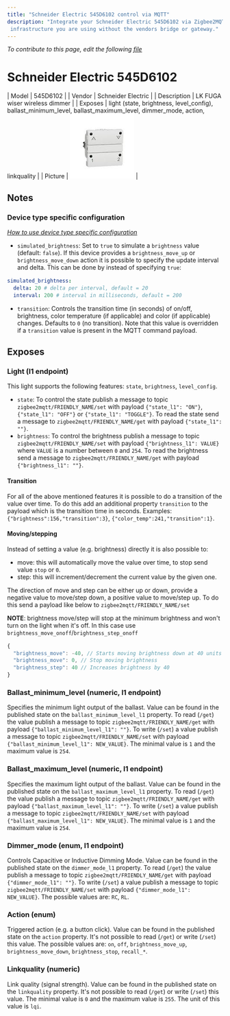 ```yaml
---
title: "Schneider Electric 545D6102 control via MQTT"
description: "Integrate your Schneider Electric 545D6102 via Zigbee2MQTT with whatever smart home
 infrastructure you are using without the vendors bridge or gateway."
---
```


*To contribute to this page, edit the following
[file](https://github.com/Koenkk/zigbee2mqtt.io/blob/master/docs/devices/545D6102.md)*

# Schneider Electric 545D6102

| Model | 545D6102  |
| Vendor  | Schneider Electric  |
| Description | LK FUGA wiser wireless dimmer |
| Exposes | light (state, brightness, level_config), ballast_minimum_level, ballast_maximum_level, dimmer_mode, action, linkquality |
| Picture | ![Schneider Electric 545D6102](../images/devices/545D6102.jpg) |

## Notes

### Device type specific configuration
*[How to use device type specific configuration](../information/configuration.md)*

* `simulated_brightness`: Set to `true` to simulate a `brightness` value (default: `false`).
If this device provides a `brightness_move_up` or `brightness_move_down` action it is possible to specify the update
interval and delta. This can be done by instead of specifying `true`:

```yaml
simulated_brightness:
  delta: 20 # delta per interval, default = 20
  interval: 200 # interval in milliseconds, default = 200
```


* `transition`: Controls the transition time (in seconds) of on/off, brightness,
color temperature (if applicable) and color (if applicable) changes. Defaults to `0` (no transition).
Note that this value is overridden if a `transition` value is present in the MQTT command payload.



## Exposes

### Light (l1 endpoint)
This light supports the following features: `state`, `brightness`, `level_config`.
- `state`: To control the state publish a message to topic `zigbee2mqtt/FRIENDLY_NAME/set` with payload `{"state_l1": "ON"}`, `{"state_l1": "OFF"}` or `{"state_l1": "TOGGLE"}`. To read the state send a message to `zigbee2mqtt/FRIENDLY_NAME/get` with payload `{"state_l1": ""}`.
- `brightness`: To control the brightness publish a message to topic `zigbee2mqtt/FRIENDLY_NAME/set` with payload `{"brightness_l1": VALUE}` where `VALUE` is a number between `0` and `254`. To read the brightness send a message to `zigbee2mqtt/FRIENDLY_NAME/get` with payload `{"brightness_l1": ""}`.

#### Transition
For all of the above mentioned features it is possible to do a transition of the value over time. To do this add an additional property `transition` to the payload which is the transition time in seconds.
Examples: `{"brightness":156,"transition":3}`, `{"color_temp":241,"transition":1}`.

#### Moving/stepping
Instead of setting a value (e.g. brightness) directly it is also possible to:
- move: this will automatically move the value over time, to stop send value `stop` or `0`.
- step: this will increment/decrement the current value by the given one.

The direction of move and step can be either up or down, provide a negative value to move/step down, a positive value to move/step up.
To do this send a payload like below to `zigbee2mqtt/FRIENDLY_NAME/set`

**NOTE**: brightness move/step will stop at the minimum brightness and won't turn on the light when it's off. In this case use `brightness_move_onoff`/`brightness_step_onoff`
````js
{
  "brightness_move": -40, // Starts moving brightness down at 40 units per second
  "brightness_move": 0, // Stop moving brightness
  "brightness_step": 40 // Increases brightness by 40
}
````

### Ballast_minimum_level (numeric, l1 endpoint)
Specifies the minimum light output of the ballast.
Value can be found in the published state on the `ballast_minimum_level_l1` property.
To read (`/get`) the value publish a message to topic `zigbee2mqtt/FRIENDLY_NAME/get` with payload `{"ballast_minimum_level_l1": ""}`.
To write (`/set`) a value publish a message to topic `zigbee2mqtt/FRIENDLY_NAME/set` with payload `{"ballast_minimum_level_l1": NEW_VALUE}`.
The minimal value is `1` and the maximum value is `254`.

### Ballast_maximum_level (numeric, l1 endpoint)
Specifies the maximum light output of the ballast.
Value can be found in the published state on the `ballast_maximum_level_l1` property.
To read (`/get`) the value publish a message to topic `zigbee2mqtt/FRIENDLY_NAME/get` with payload `{"ballast_maximum_level_l1": ""}`.
To write (`/set`) a value publish a message to topic `zigbee2mqtt/FRIENDLY_NAME/set` with payload `{"ballast_maximum_level_l1": NEW_VALUE}`.
The minimal value is `1` and the maximum value is `254`.

### Dimmer_mode (enum, l1 endpoint)
Controls Capacitive or Inductive Dimming Mode.
Value can be found in the published state on the `dimmer_mode_l1` property.
To read (`/get`) the value publish a message to topic `zigbee2mqtt/FRIENDLY_NAME/get` with payload `{"dimmer_mode_l1": ""}`.
To write (`/set`) a value publish a message to topic `zigbee2mqtt/FRIENDLY_NAME/set` with payload `{"dimmer_mode_l1": NEW_VALUE}`.
The possible values are: `RC`, `RL`.

### Action (enum)
Triggered action (e.g. a button click).
Value can be found in the published state on the `action` property.
It's not possible to read (`/get`) or write (`/set`) this value.
The possible values are: `on`, `off`, `brightness_move_up`, `brightness_move_down`, `brightness_stop`, `recall_*`.

### Linkquality (numeric)
Link quality (signal strength).
Value can be found in the published state on the `linkquality` property.
It's not possible to read (`/get`) or write (`/set`) this value.
The minimal value is `0` and the maximum value is `255`.
The unit of this value is `lqi`.

